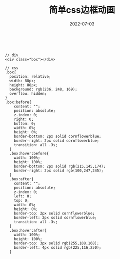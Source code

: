 ﻿---
title: 简单css边框动画
date: 2022-07-03
sidebar: 'auto'
categories:
- 小练习
tags:
- 小练习
description: 'https://img-blog.csdnimg.cn/1bac4f7d51c1413394ba80fe6b70593a.png'
---
<br>


```
// div
<div class="box"></div>
```
```
// css
.box{
  position: relative;
  width: 88px;
  height: 88px;
  background: rgb(236, 248, 169);
  overflow: hidden;
}
.box:before{
    content: "";
    position: absolute;
    z-index: 0;
    right: 0;
    bottom: 0;
    width: 0%;
    height: 0%;
    border-bottom: 2px solid cornflowerblue;
    border-right: 2px solid cornflowerblue;
    transition: all .3s;
  }
  .box:hover:before{
    width: 100%;
    height: 100%;
    border-bottom: 2px solid rgb(215,145,174);
    border-right: 2px solid rgb(100,247,245);
  }
  .box:after{
    content: "";
    position: absolute;
    z-index: 0;
    left: 0;
    top: 0;
    width: 0%;
    height: 0%;
    border-top: 2px solid cornflowerblue;
    border-left: 2px solid cornflowerblue;
    transition: all .3s;
  }
  .box:hover:after{
    width: 100%;
    height: 100%;
    border-top: 3px solid rgb(255,108,168);
    border-left: 4px solid rgb(225,116,250);
  }
```
